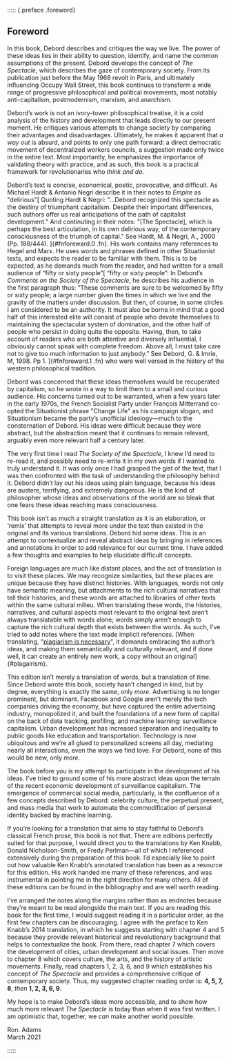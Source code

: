 ::::: {.preface .foreword}

## Foreword

In this book, Debord describes and critiques the way we live. The power of these
ideas lies in their ability to question, identify, and name the common
assumptions of the present. Debord develops the concept of _The Spectacle_,
which describes the gaze of contemporary society. From its publication just
before the May 1968 revolt in Paris, and ultimately influencing Occupy Wall
Street, this book continues to transform a wide range of progressive
philosophical and political movements, most notably anti-capitalism,
postmodernism, marxism, and anarchism.

Debord’s work is not an ivory-tower philosophical treatise, it is a cold
analysis of the history and development that leads directly to our present
moment. He critiques various attempts to change society by comparing their
advantages and disadvantages. Ultimately, he makes it apparent that _a way out_
is absurd, and points to only one path forward: a direct democratic movement of
decentralized workers councils, a suggestion made only twice in the entire text.
Most importantly, he emphasizes the importance of validating theory with
practice, and as such, this book is a practical framework for revolutionaries
who _think and do_.

Debord’s text is concise, economical, poetic, provocative, and difficult. As
Michael Hardt & Antonio Negri describe it in their notes to _Empire_ as
"delirious"[
  Quoting Hardt & Negri: "...Debord recognized this spectacle as the
  destiny of triumphant capitalism. Despite their important differences, such
  authors offer us real anticipations of the path of capitalist development." And
  continuting in their notes: "[The Spectacle], which is perhaps the best
  articulation, in its own delirious way, of the contemporary consciousness of the
  triumph of capital." See Hardt, M. & Negri, A., 2000 (Pp. 188/444).
]{#fnforeward.0 .fn}. His work contains many references to Hegel and Marx. He
uses words and phrases defined in other Situationist texts, and expects the
reader to be familiar with them. This is to be expected, as he demands much from
the reader, and had written for a small audience of “fifty or sixty people”[
  “fifty or sixty people”: In Debord’s _Comments on the Society of the Spectacle_,
  he describes his audience in the first paragraph thus: “These comments are sure
  to be welcomed by fifty or sixty people; a large number given the times in which
  we live and the gravity of the matters under discussion. But then, of course, in
  some circles I am considered to be an authority. It must also be borne in mind
  that a good half of this interested elite will consist of people who devote
  themselves to maintaining the spectacular system of domination, and the other
  half of people who persist in doing quite the opposite. Having, then, to take
  account of readers who are both attentive and diversely influential, I obviously
  cannot speak with complete freedom. Above all, I must take care not to give too
  much information to just anybody.” See Debord, G. & Imrie, M, 1998. Pp 1.
]{#fnforeward.1 .fn} who were well versed in the history of the western
philosophical tradition.

Debord was concerned that these ideas themselves would be recuperated by
capitalism, so he wrote in a way to limit them to a small and curious audience.
His concerns turned out to be warranted, when a few years later in the early
1970s, the French Socialist Party under François Mitterrand co-opted the
Situationist phrase "Change Life" as his campaign slogan, and Situationism
became the party’s unofficial ideology—much to the consternation of Debord. His
ideas were difficult because they were abstract, but the abstraction meant that
it continues to remain relevant, arguably even more relevant half a century
later.

The very first time I read _The Society of the Spectacle_, I knew I’d need to
re-read it, and possibly need to re-write it in my own words if I wanted to
truly understand it. It was only once I had grasped the gist of the text, that I
was then confronted with the task of understanding the philosophy behind it.
Debord didn’t lay out his ideas using plain language, because his ideas are
austere, terrifying, and extremely dangerous. He is the kind of philosopher
whose ideas and observations of the world are so bleak that one fears these
ideas reaching mass consciousness.

This book isn’t as much a straight translation as it is an elaboration, or
‘remix’ that attempts to reveal more under the text than existed in the original
and its various translations. Debord hid some ideas. This is an attempt to
contextualize and reveal abstract ideas by bringing in references and
annotations in order to add relevance for our current time. I have added a few
thoughts and examples to help elucidate difficult concepts.

Foreign languages are much like distant places, and the act of translation is to
visit these places. We may recognize similarities, but these places are unique
because they have distinct histories. With languages, words not only have
semantic meaning, but attachments to the rich cultural narratives that tell
their histories, and these words are attached to libraries of other texts within
the same cultural milieu. When translating these words, the histories,
narratives, and cultural aspects most relevant to the original text aren’t
always translatable with words alone; words simply aren’t enough to capture the
rich cultural depth that exists between the words. As such, I’ve tried to add
notes where the text made implicit references. [When translating,
"[plagiarism is necessary](#ref207.1)", it demands embracing the author’s ideas,
and making them semantically and culturally relevant, and if done well, it can
create an entirely new work, a copy without an original]{#plagairism}.

This edition isn’t merely a translation of words, but a translation of _time_.
Since Debord wrote this book, society hasn’t changed in kind, but by degree,
everything is exactly the same, only _more_. Advertising is no longer prominent,
but dominant. Facebook and Google aren’t merely the tech companies driving the
economy, but have captured the entire advertising industry, monopolized it, and
built the foundations of a new form of capital on the back of data tracking,
profiling, and machine learning: surveillance capitalism. Urban development has
increased separation and inequality to public goods like education and
transportation. Technology is now ubiquitous and we’re all glued to personalized
screens all day, mediating nearly all interactions, even the ways we find love.
For Debord, none of this would be new, only _more_.

The book before you is my attempt to participate in the development of his
ideas. I’ve tried to ground some of his more abstract ideas upon the terrain of
the recent economic development of surveillance capitalism. The emergence of
commercial social media, particularly, is the confluence of a few concepts
described by Debord: celebrity culture, the perpetual present, and mass media
that work to automate the commodification of personal identity backed by machine
learning.

If you’re looking for a translation that aims to stay faithful to Debord’s
classical French prose, this book is not that. There are editions perfectly
suited for that purpose, I would direct you to the translations by Ken Knabb,
Donald Nicholson-Smith, or Fredy Perlman—all of which I referenced extensively
during the preparation of this book. I’d especially like to point out how
valuable Ken Knabb’s annotated translation has been as a resource for this
edition. His work handed me many of these references, and was instrumental in
pointing me in the right direction for many others. All of these editions can be
found in the bibliography and are well worth reading.

I’ve arranged the notes along the margins rather than as endnotes because
they’re meant to be read alongside the main text. If you are reading this book
for the first time, I would suggest
reading it in a particular order, as the first few chapters can be discouraging.
I agree with the preface to Ken Knabb’s 2014 translation, in which he suggests
starting with chapter 4 and 5 because they provide relevant historical and
revolutionary background that helps to contextualize the book. From there, read
chapter 7 which covers the development of cities, urban development and social
issues. Then move to chapter 8 which covers culture, the arts, and the history
of artistic movements. Finally, read chapters 1, 2, 3, 6, and 9 which
establishes his concept of _The Spectacle_ and provides a comprehensive critique
of contemporary society. Thus, my suggested chapter reading order is: **4, 5, 7,
8**, _then_ **1, 2, 3, 6, 9**.

My hope is to make Debord’s ideas more accessible, and to show how much more
relevant _The Spectacle_ is today than when it was first written. I am
optimistic that, together, we _can_ make another world possible.

Ron. Adams\
March 2021

:::::
